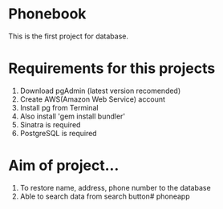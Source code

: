 # Phonebook
This is the first project for database. 

Requirements for this projects
=======
1. Download pgAdmin (latest version recomended)
2. Create AWS(Amazon Web Service) account
3. Install pg from Terminal
4. Also install 'gem install bundler'
5. Sinatra is required
6. PostgreSQL is required

Aim of project...
=======
1. To restore name, address, phone number to the database
2. Able to search data from search button# phoneapp
